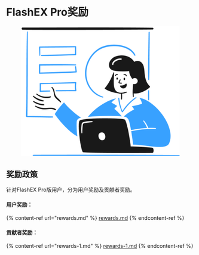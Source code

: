 # FlashEX Pro奖励

<figure><img src="../../.gitbook/assets/Group.png" alt=""><figcaption></figcaption></figure>

## 奖励政策

针对FlashEX Pro版用户，分为用户奖励及贡献者奖励。

#### 用户奖励：

{% content-ref url="rewards.md" %}
[rewards.md](rewards.md)
{% endcontent-ref %}

#### 贡献者奖励：

{% content-ref url="rewards-1.md" %}
[rewards-1.md](rewards-1.md)
{% endcontent-ref %}
